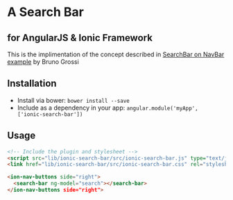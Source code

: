 # A Search Bar

## for AngularJS & Ionic Framework

This is the implimentation of the concept described in
[SearchBar on NavBar example](http://codepen.io/bgrossi/pen/JtvsL) by Bruno Grossi

## Installation

- Install via bower: `bower install --save`
- Include as a dependency in your app: `angular.module('myApp', ['ionic-search-bar'])`

## Usage

```html
<!-- Include the plugin and stylesheet -->
<script src="lib/ionic-search-bar/src/ionic-search-bar.js" type="text/javascript"></script>
<link href="lib/ionic-search-bar/src/ionic-search-bar.css" rel="stylesheet">

<ion-nav-buttons side="right">
  <search-bar ng-model="search"></search-bar>
</ion-nav-buttons side="right">
```

